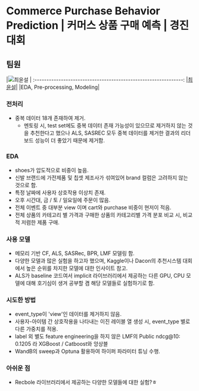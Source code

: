 # Commerce Purchase Behavior Prediction | 커머스 상품 구매 예측 | 경진대회
## 팀원
|![최윤설](https://avatars.githubusercontent.com/u/72685362?v=4) |
:--------------------------------------------------------------: 
|[최윤설](https://github.com/developzest)|
|EDA, Pre-processing, Modeling|

### 전처리
- 중복 데이터 18개 존재하여 제거.
  - 멘토링 시, test set에도 중복 데이터 존재 가능성이 있으므로 제거하지 않는 것을 추천한다고 했으나 ALS, SASREC 모두 중복 데이터를 제거한 결과의 리더보드 성능이 더 좋았기 때문에 제거함.

### EDA
- shoes가 압도적으로 비중이 높음.
- 신발 브랜드에 가전제품 및 칩셋 제조사가 섞여있어 brand 컬럼은 고려하지 않는 것으로 함.
- 특정 날짜에 사용자 상호작용 이상치 존재.
- 오후 시간대, 금 / 토 / 일요일에 주문이 많음.
- 전체 이벤트 중 대부분 view 이며 cart와 purchase 비중이 현저이 적음.
- 전체 상품의 카테고리 별 가격과 구매한 상품의 카테고리별 가격 분포 비교 시, 비교적 저렴한 제품 구매.

### 사용 모델
- 메모리 기반 CF, ALS, SASRec, BPR, LMF 모델링 함.
- 다양한 모델과 많은 실험을 하고자 했으며, Kaggle이나 Dacon의 추천시스템 대회에서 높은 순위를 차지한 모델에 대한 인사이트 참고.
- ALS가 baseline 코드여서 implicit 라이브러리에서 제공하는 다른 GPU, CPU 모델에 대해 호기심이 생겨 공부할 겸 해당 모델들로 실험하기로 함.

### 시도한 방법
- event_type이 'view'인 데이터를 제거하지 않음. 
- 사용자-아이템 간 상호작용을 나타내는 이진 레이블 열 생성 시, event_type 별로 다른 가중치를 적용.
- label 외 별도 feature engineering을 하지 않은 LMF의 Public ndcg@10: 0.1205 라 XGBoost / Catboost와 앙상블
- WandB의 sweep과 Optuna 활용하여 하이퍼 파라미터 튜닝 수행. 

### 아쉬운 점
- Recbole 라이브러리에서 제공하는 다양한 모델들에 대한 실험?ㅎ